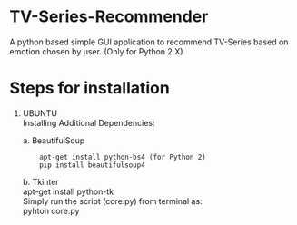 # TV-Series-Recommender
A python based simple GUI application to recommend TV-Series based on emotion chosen by user.
(Only for Python 2.X)

# Steps for installation

1. UBUNTU <br/>
   Installing Additional Dependencies:
   
      a. BeautifulSoup  <br/>
      ```
          apt-get install python-bs4 (for Python 2)
          pip install beautifulsoup4 
     ```
      b. Tkinter  <br/>
          apt-get install python-tk  <br/>
  Simply run the script (core.py) from terminal as:  <br/>
    pyhton core.py  <br/>

